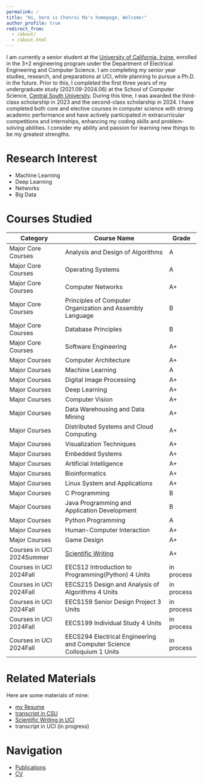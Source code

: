 ```yaml
---
permalink: /
title: "Hi, here is Chenrui Ma's homepage, Welcome!"
author_profile: true
redirect_from: 
  - /about/
  - /about.html
---
```


I am currently a senior student at the [University of California, Irvine](https://uci.edu/), enrolled in the 3+2 engineering program under the Department of Electrical Engineering and Computer Science. I am completing my senior year studies, research, and preparations at UCI, while planning to pursue a Ph.D. in the future. Prior to this, I completed the first three years of my undergraduate study (2021.09-2024.06) at the School of Computer Science, [Central South University](https://www.csu.edu.cn/). During this time, I was awarded the third-class scholarship in 2023 and the second-class scholarship in 2024. I have completed both core and elective courses in computer science with strong academic performance and have actively participated in extracurricular competitions and internships, enhancing my coding skills and problem-solving abilities. I consider my ability and passion for learning new things to be my greatest strengths.

Research Interest
======
* Machine Learning
* Deep Learning
* Networks
* Big Data

Courses Studied
======

| Category            | Course Name                                           | Grade |
| ------------------- | ----------------------------------------------------- | ----- |
| Major Core Courses   | Analysis and Design of Algorithms                     | A     |
| Major Core Courses   | Operating Systems                                     | A     |
| Major Core Courses   | Computer Networks                                     | A+    |
| Major Core Courses   | Principles of Computer Organization and Assembly Language |  B    |
| Major Core Courses   | Database Principles                                   | B    |
| Major Core Courses   | Software Engineering                                  | A+    |
| Major Courses        | Computer Architecture                                 | A+    |
| Major Courses        | Machine Learning                                      | A     |
| Major Courses        | Digital Image Processing                              | A+    |
| Major Courses        | Deep Learning                                         | A+    |
| Major Courses        | Computer Vision                                       | A+    |
| Major Courses        | Data Warehousing and Data Mining                      | A+    |
| Major Courses        | Distributed Systems and Cloud Computing               | A+    |
| Major Courses        | Visualization Techniques                              | A+    |
| Major Courses        | Embedded Systems                                      | A+    |
| Major Courses        | Artificial Intelligence                               | A+    |
| Major Courses        | Bioinformatics                                        | A+    |
| Major Courses        | Linux System and Applications                         | A+    |
| Major Courses        | C Programming                                         | B     |
| Major Courses        | Java Programming and Application Development          | B     |
| Major Courses        | Python Programming                                    | A     |
| Major Courses        | Human-Computer Interaction                            | A+    |
| Major Courses        | Game Design                            | A+    |
| Courses in UCI 2024Summer      | [Scientific Writing](https://merry7cherry.github.io/cherry-Ma/files/Scientific-Writing-Grade.pdf)                         | A+    |
| Courses in UCI 2024Fall      | EECS12 Introduction to Programming(Python)  4 Units                          | in process    |
| Courses in UCI 2024Fall      | EECS215 Design and Analysis of Algorithms  4 Units                          | in process    |
| Courses in UCI 2024Fall      | EECS159 Senior Design Project  3 Units                          | in process    |
| Courses in UCI 2024Fall      | EECS199 Individual Study  4 Units                         | in process    |
| Courses in UCI 2024Fall      | EECS294 Electrical Engineering and Computer Science Colloquium  1 Units                         | in process    |





Related Materials
======
Here are some materials of mine:
* [my Resume](https://merry7cherry.github.io/cherry-Ma/files/ChenruiMa_Resume.pdf)
* [transcript in CSU](https://merry7cherry.github.io/cherry-Ma/files/transcript.pdf)
* [Scientific Writing in UCI](https://merry7cherry.github.io/cherry-Ma/files/Scientific-Writing-Grade.pdf)
* transcript in UCI (in progress)

Navigation 
======
* [Publications](https://merry7cherry.github.io/cherry-Ma/publications/)
* [CV](https://merry7cherry.github.io/cherry-Ma/cv/)
